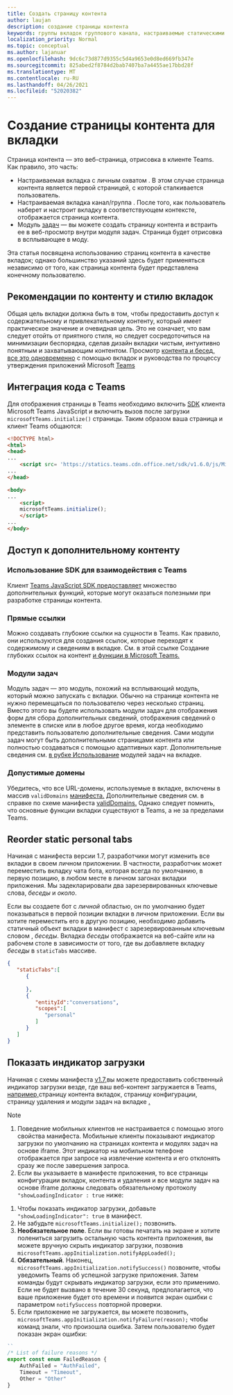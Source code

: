 ```yaml
---
title: Создать страницу контента
author: laujan
description: создание страницы контента
keywords: группы вкладок группового канала, настраиваемые статическими
localization_priority: Normal
ms.topic: conceptual
ms.author: lajanuar
ms.openlocfilehash: 9dc6c73d877d9355c5d4a9653e0d8ed669fb347e
ms.sourcegitcommit: 825abed2f8784d2bab7407ba7a4455ae17bbd28f
ms.translationtype: MT
ms.contentlocale: ru-RU
ms.lasthandoff: 04/26/2021
ms.locfileid: "52020382"
---
```

# <a name="create-a-content-page-for-your-tab"></a>Создание страницы контента для вкладки

Страница контента — это веб-страница, отрисовка в клиенте Teams. Как правило, это часть:

* Настраиваемая вкладка с личным охватом . В этом случае страница контента является первой страницей, с которой сталкивается пользователь.
* Настраиваемая вкладка канал/группа . После того, как пользователь наберет и настроит вкладку в соответствующем контексте, отображается страница контента.
* Модуль [задач](~/task-modules-and-cards/what-are-task-modules.md) — вы можете создать страницу контента и встраить ее в веб-просмотр внутри модуля задач. Страница будет отрисовка в всплывающее в моду.

Эта статья посвящена использованию страниц контента в качестве вкладок; однако большинство указаний здесь будет применяться независимо от того, как страница контента будет представлена конечному пользователю.

## <a name="tab-content-and-style-guidelines"></a>Рекомендации по контенту и стилю вкладок

Общая цель вкладки должна быть в том, чтобы предоставить доступ к содержательному и привлекательному контенту, который имеет практическое значение и очевидная цель. Это не означает, что вам следует отойть от приятного стиля, но следует сосредоточиться на минимизации беспорядка, сделав дизайн вкладки чистым, интуитивно понятным и захватывающим контентом. Просмотр [контента и бесед, все это одновременно](~/tabs/design/tabs.md) с помощью вкладок и руководства по процессу утверждения приложений Microsoft [Teams](~/concepts/deploy-and-publish/appsource/prepare/frequently-failed-cases.md)

## <a name="integrate-your-code-with-teams"></a>Интеграция кода с Teams

Для отображения страницы в Teams необходимо включить [SDK](/javascript/api/overview/msteams-client?view=msteams-client-js-latest&preserve-view=true) клиента Microsoft Teams JavaScript и включить вызов после загрузки `microsoftTeams.initialize()` страницы. Таким образом ваша страница и клиент Teams общаются:

```html
<!DOCTYPE html>
<html>
<head>
...
    <script src= 'https://statics.teams.cdn.office.net/sdk/v1.6.0/js/MicrosoftTeams.min.js'></script>
...
</head>

<body>
...
    <script>
    microsoftTeams.initialize();
    </script>
...
</body>
```

## <a name="accessing-additional-content"></a>Доступ к дополнительному контенту

### <a name="using-the-sdk-to-interact-with-teams"></a>Использование SDK для взаимодействия с Teams

Клиент [Teams JavaScript SDK предоставляет](~/tabs/how-to/using-teams-client-sdk.md) множество дополнительных функций, которые могут оказаться полезными при разработке страницы контента.

### <a name="deep-links"></a>Прямые ссылки

Можно создавать глубокие ссылки на сущности в Teams. Как правило, они используются для создания ссылок, которые переходят к содержимому и сведениям в вкладке. См. в этой ссылке Создание глубоких ссылок на контент [и функции в Microsoft Teams.](~/concepts/build-and-test/deep-links.md)

### <a name="task-modules"></a>Модули задач

Модуль задач — это модуль, похожий на всплывающий модуль, который можно запускать с вкладки. Обычно на странице контента не нужно перемещаться по пользователю через несколько страниц. Вместо этого вы будете использовать модули задач для отображения форм для сбора дополнительных сведений, отображения сведений о элементе в списке или в любое другое время, когда необходимо представить пользователю дополнительные сведения. Сами модули задач могут быть дополнительными страницами контента или полностью создаваться с помощью адаптивных карт. Дополнительные сведения см. [в рубке Использование](~/task-modules-and-cards/task-modules/task-modules-tabs.md) модулей задач на вкладке.

### <a name="valid-domains"></a>Допустимые домены

Убедитесь, что все URL-домены, используемые в вкладке, включены в массив `validDomains` [манифеста.](~/concepts/build-and-test/apps-package.md) Дополнительные сведения см. в справке по схеме манифеста [validDomains.](~/resources/schema/manifest-schema.md#validdomains) Однако следует помнить, что основные функции вкладки существуют в Teams, а не за пределами Teams.

## <a name="reorder-static-personal-tabs"></a>Reorder static personal tabs

Начиная с манифеста версии 1.7, разработчики могут изменить все вкладки в своем личном приложении. В частности, разработчик может  переместить вкладку чата бота, которая всегда по умолчанию, в первую позицию, в любом месте в личном загонах вкладки приложения. Мы задекларировали два зарезервированных ключевые слова, *беседы* и *около*.

Если вы создаете бот с *личной* областью, он по умолчанию будет показываться в первой позиции вкладки в личном приложении. Если вы хотите переместить его в другую позицию, необходимо добавить статичный объект вкладки в манифест с зарезервированным ключевым словом , *беседы*. Вкладка *беседы* отображается на веб-сайте или на рабочем столе в зависимости от того, где вы добавляете вкладку *беседы* в `staticTabs` массиве. 

```json
{
   "staticTabs":[
      {
         
      },
      {
         "entityId":"conversations",
         "scopes":[
            "personal"
         ]
      }
   ]
}
```

## <a name="show-a-native-loading-indicator"></a>Показать индикатор загрузки

Начиная с схемы манифеста [v1.7,](../../../resources/schema/manifest-schema.md)вы можете предоставить собственный индикатор загрузки везде, где ваш веб-контент загружается в Teams, [например,](#integrate-your-code-with-teams)страницу контента вкладок, страницу конфигурации, страницу удаления и модули задач на вкладке [.](../../../task-modules-and-cards/task-modules/task-modules-tabs.md) [](../../../resources/schema/manifest-schema.md#showloadingindicator) [](configuration-page.md) [](removal-page.md)

> [!NOTE]
> 1. Поведение мобильных клиентов не настраивается с помощью этого свойства манифеста. Мобильные клиенты показывают индикатор загрузки по умолчанию на страницах контента и модулях задач на основе iframe. Этот индикатор на мобильном телефоне отображается при запросе на извлечение контента и его отклонять сразу же после завершения запроса.
> 2. Если вы указываете в манифесте приложения, то все страницы конфигурации вкладок, контента и удаления и все модули задач на основе iframe должны следовать обязательному протоколу  `"showLoadingIndicator : true`  ниже:


1. Чтобы показать индикатор загрузки, добавьте `"showLoadingIndicator": true` в манифест. 
2. Не забудьте `microsoftTeams.initialize();` позвонить.
3. **Необязательное поле**. Если вы готовы печатать на экране и хотите полениться загрузить остальную часть контента приложения, вы можете вручную скрыть индикатор загрузки, позвонив `microsoftTeams.appInitialization.notifyAppLoaded();`
4. **Обязательный**. Наконец, `microsoftTeams.appInitialization.notifySuccess()` позвоните, чтобы уведомить Teams об успешной загрузке приложения. Затем команды будут скрывать индикатор загрузки, если это применимо. Если не будет вызвано в течение 30 секунд, предполагается, что ваше приложение будет ото времени и появится экран ошибки с параметром  `notifySuccess`  повторной проверки.
5. Если приложение не загружается, вы можете позвонить, `microsoftTeams.appInitialization.notifyFailure(reason);` чтобы команд знали, что произошла ошибка. Затем пользователю будет показан экран ошибки:

```typescript
``
/* List of failure reasons */
export const enum FailedReason {
    AuthFailed = "AuthFailed",
    Timeout = "Timeout",
    Other = "Other"
}
```
>

